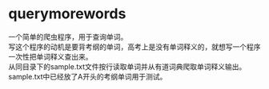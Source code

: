 # querymorewords
一个简单的爬虫程序，用于查询单词。  
写这个程序的动机是要背考纲的单词，高考上是没有单词释义的，就想写一个程序一次性把单词释义查出来。  
从同目录下的sample.txt文件按行读取单词并从有道词典爬取单词释义输出。  
sample.txt中已经放了A开头的考纲单词用于测试。  
